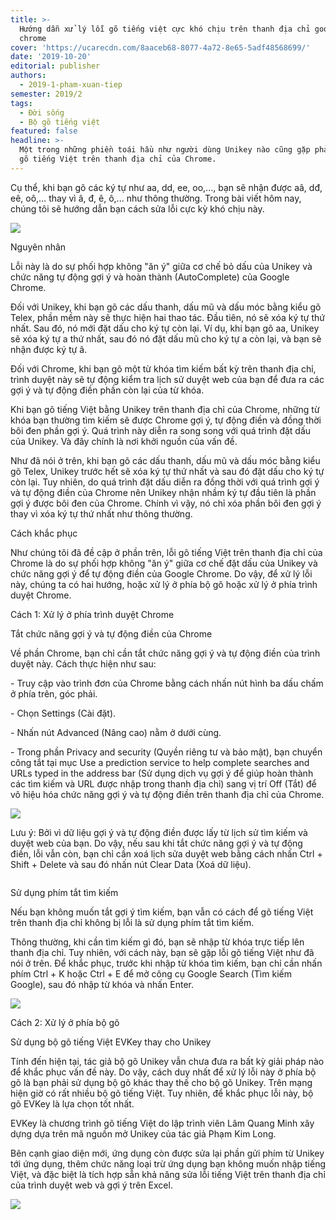 ```yaml
---
title: >-
  Hướng dẫn xử lý lỗi gõ tiếng việt cực khó chịu trên thanh địa chỉ google
  chrome
cover: 'https://ucarecdn.com/8aaceb68-8077-4a72-8e65-5adf48568699/'
date: '2019-10-20'
editorial: publisher
authors:
  - 2019-1-pham-xuan-tiep
semester: 2019/2
tags:
  - Đời sống
  - Bộ gõ tiếng việt
featured: false
headline: >-
  Một trong những phiền toái hầu như người dùng Unikey nào cũng gặp phải là lỗi
  gõ tiếng Việt trên thanh địa chỉ của Chrome.
---
```

Cụ thể, khi bạn gõ các ký tự như aa, dd, ee, oo,..., bạn sẽ nhận được aâ, dđ, eê, oô,… thay vì â, đ, ê, ô,... như thông thường. Trong bài viết hôm nay, chúng tôi sẽ hướng dẫn bạn cách sửa lỗi cực kỳ khó chịu này.

![](https://ucarecdn.com/7d4835c0-cd1b-4a38-a844-3d595cfe431c/)

Nguyên nhân



Lỗi này là do sự phối hợp không "ăn ý" giữa cơ chế bỏ dấu của Unikey và chức năng tự động gợi ý và hoàn thành (AutoComplete) của Google Chrome.



Đối với Unikey, khi bạn gõ các dấu thanh, dấu mũ và dấu móc bằng kiểu gõ Telex, phần mềm này sẽ thực hiện hai thao tác. Đầu tiên, nó sẽ xóa ký tự thứ nhất. Sau đó, nó mới đặt dấu cho ký tự còn lại. Ví dụ, khi bạn gõ aa, Unikey sẽ xóa ký tự a thứ nhất, sau đó nó đặt dấu mũ cho ký tự a còn lại, và bạn sẽ nhận được ký tự â.

Đối với Chrome, khi bạn gõ một từ khóa tìm kiếm bất kỳ trên thanh địa chỉ, trình duyệt này sẽ tự động kiểm tra lịch sử duyệt web của bạn để đưa ra các gợi ý và tự động điền phần còn lại của từ khóa.



Khi bạn gõ tiếng Việt bằng Unikey trên thanh địa chỉ của Chrome, những từ khóa bạn thường tìm kiếm sẽ được Chrome gợi ý, tự động điền và đồng thời bôi đen phần gợi ý. Quá trình này diễn ra song song với quá trình đặt dấu của Unikey. Và đây chính là nơi khởi nguồn của vấn đề.



Như đã nói ở trên, khi bạn gõ các dấu thanh, dấu mũ và dấu móc bằng kiểu gõ Telex, Unikey trước hết sẽ xóa ký tự thứ nhất và sau đó đặt dấu cho ký tự còn lại. Tuy nhiên, do quá trình đặt dấu diễn ra đồng thời với quá trình gợi ý và tự động điền của Chrome nên Unikey nhận nhầm ký tự đầu tiên là phần gợi ý được bôi đen của Chrome. Chính vì vậy, nó chỉ xóa phần bôi đen gợi ý thay vì xóa ký tự thứ nhất như thông thường.



Cách khắc phục



Như chúng tôi đã đề cập ở phần trên, lỗi gõ tiếng Việt trên thanh địa chỉ của Chrome là do sự phối hợp không "ăn ý" giữa cơ chế đặt dấu của Unikey và chức năng gợi ý để tự động điền của Google Chrome. Do vậy, để xử lý lỗi này, chúng ta có hai hướng, hoặc xử lý ở phía bộ gõ hoặc xử lý ở phía trình duyệt Chrome.



Cách 1: Xử lý ở phía trình duyệt Chrome



Tắt chức năng gợi ý và tự động điền của Chrome



Về phần Chrome, bạn chỉ cần tắt chức năng gợi ý và tự động điền của trình duyệt này. Cách thực hiện như sau:



\- Truy cập vào trình đơn của Chrome bằng cách nhấn nút hình ba dấu chấm ở phía trên, góc phải.



\- Chọn Settings (Cài đặt).



\- Nhấn nút Advanced (Nâng cao) nằm ở dưới cùng.



\- Trong phần Privacy and security (Quyền riêng tư và bảo mật), bạn chuyển công tắt tại mục Use a prediction service to help complete searches and URLs typed in the address bar (Sử dụng dịch vụ gợi ý để giúp hoàn thành các tìm kiếm và URL được nhập trong thanh địa chỉ) sang vị trí Off (Tắt) để vô hiệu hóa chức năng gợi ý và tự động điền trên thanh địa chỉ của Chrome.

![](https://ucarecdn.com/0a8ddfce-b1b5-442d-9721-9e2d3ef666b3/)

Lưu ý: Bởi vì dữ liệu gợi ý và tự động điền được lấy từ lịch sử tìm kiếm và duyệt web của bạn. Do vậy, nếu sau khi tắt chức năng gợi ý và tự động điền, lỗi vẫn còn, bạn chỉ cần xoá lịch sửa duyệt web bằng cách nhấn Ctrl + Shift + Delete và sau đó nhấn nút Clear Data (Xoá dữ liệu).



![]()

Sử dụng phím tắt tìm kiếm



Nếu bạn không muốn tắt gợi ý tìm kiếm, bạn vẫn có cách để gõ tiếng Việt trên thanh địa chỉ không bị lỗi là sử dụng phím tắt tìm kiếm.



Thông thường, khi cần tìm kiếm gì đó, bạn sẽ nhập từ khóa trực tiếp lên thanh địa chỉ. Tuy nhiên, với cách này, bạn sẽ gặp lỗi gõ tiếng Việt như đã nói ở trên. Để khắc phục, trước khi nhập từ khóa tìm kiếm, bạn chỉ cần nhấn phím Ctrl + K hoặc Ctrl + E để mở công cụ Google Search (Tìm kiếm Google), sau đó nhập từ khóa và nhấn Enter.

![](https://ucarecdn.com/386afb20-8ea8-45fb-8a5b-fa50cbef9871/)

Cách 2: Xử lý ở phía bộ gõ



Sử dụng bộ gõ tiếng Việt EVKey thay cho Unikey



Tính đến hiện tại, tác giả bộ gõ Unikey vẫn chưa đưa ra bất kỳ giải pháp nào để khắc phục vấn đề này. Do vậy, cách duy nhất để xử lý lỗi này ở phía bộ gõ là bạn phải sử dụng bộ gõ khác thay thế cho bộ gõ Unikey. Trên mạng hiện giờ có rất nhiều bộ gõ tiếng Việt. Tuy nhiên, để khắc phục lỗi này, bộ gõ EVKey là lựa chọn tốt nhất.



EVKey là chương trình gõ tiếng Việt do lập trình viên Lâm Quang Minh xây dựng dựa trên mã nguồn mở Unikey của tác giả Phạm Kim Long.



Bên cạnh giao diện mới, ứng dụng còn được sửa lại phần gửi phím từ Unikey tới ứng dụng, thêm chức năng loại trừ ứng dụng bạn không muốn nhập tiếng Việt, và đặc biệt là tích hợp sẵn khả năng sửa lỗi tiếng Việt trên thanh địa chỉ của trình duyệt web và gợi ý trên Excel.

![](https://ucarecdn.com/713a147e-903a-4d2c-a632-45dd796994d3/)
